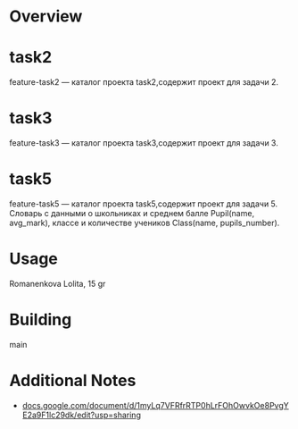 # Overview 
# task2 
feature-task2 — каталог проекта task2,содержит проект для задачи 2. 
# task3
feature-task3 — каталог проекта task3,содержит проект для задачи 3. 
# task5
feature-task5 — каталог проекта task5,содержит проект для задачи 5. 
Словарь с данными о школьниках и среднем балле Pupil(name, avg_mark), классе и количестве учеников Class(name, pupils_number).


# Usage
Romanenkova Lolita, 15 gr

# Building
main

# Additional Notes
- [docs.google.com/document/d/1myLq7VFRfrRTP0hLrFOhOwvkOe8PvgYE2a9F1lc29dk/edit?usp=sharing](https://docs.google.com/document/d/1myLq7VFRfrRTP0hLrFOhOwvkOe8PvgYE2a9F1lc29dk/edit?usp=sharing)
